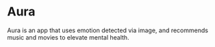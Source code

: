 # Aura 
Aura is an app that uses emotion detected via image, and recommends music and movies to elevate mental health.
